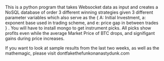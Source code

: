 


This is a python program that takes Websocket data as input and creates a NoSQL database of order 3 different winning strategies given 3 different parameter variables which also serve as the  { A: Initial Investment, a: exponent base used in trading scheme, and e: price gap in between trades } . You will have to install mongo to get instrument picks. All picks show profits even while the average Market Price of BTC drops, and signifigant gains during price increases. 

If you want to look at sample results from the last two weeks, as well as the mathemagic, please visit dontfakethefunkonanastydunk.com
